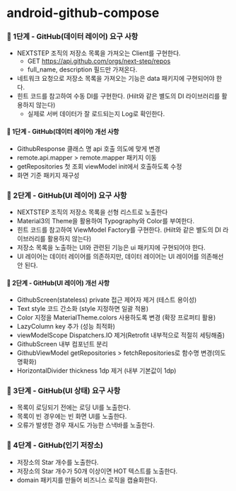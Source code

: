 # android-github-compose

### 🚀 1단계 - GitHub(데이터 레이어) 요구 사항
- NEXTSTEP 조직의 저장소 목록을 가져오는 Client를 구현한다.
  - GET https://api.github.com/orgs/next-step/repos
  - full_name, description 필드만 가져온다.
- 네트워크 요청으로 저장소 목록을 가져오는 기능은 data 패키지에 구현되어야 한다.
- 힌트 코드를 참고하여 수동 DI를 구현한다. (Hilt와 같은 별도의 DI 라이브러리를 활용하지 않는다)
  - 실제로 서버 데이터가 잘 로드되는지 Log로 확인한다.

#### 🚀 1단계 - GitHub(데이터 레이어) 개선 사항
- GithubResponse 클래스 명 api 호출 의도에 맞게 변경
- remote.api.mapper > remote.mapper 패키지 이동
- getRepositories 첫 조회 viewModel init에서 호출하도록 수정
- 화면 기준 패키지 재구성

### 🚀 2단계 - GitHub(UI 레이어) 요구 사항
- NEXTSTEP 조직의 저장소 목록을 선형 리스트로 노출한다
- Material3의 Theme을 활용하여 Typography와 Color를 부여한다.
- 힌트 코드를 참고하여 ViewModel Factory를 구현한다. (Hilt와 같은 별도의 DI 라이브러리를 활용하지 않는다)
- 저장소 목록을 노출하는 UI와 관련된 기능은 ui 패키지에 구현되어야 한다.
- UI 레이어는 데이터 레이어를 의존하지만, 데이터 레이어는 UI 레이어를 의존해선 안 된다.

#### 🚀 2단계 - GitHub(UI 레이어) 개선 사항
- GithubScreen(stateless) private 접근 제어자 제거 (테스트 용이성)
- Text style 코드 간소화 (style 지정하면 일괄 적용)
- Color 지정을 MaterialTheme.colors 사용하도록 변경 (확장 프로퍼티 활용)
- LazyColumn key 추가 (성능 최적화)
- viewModelScope Dispatchers.IO 제거(Retrofit 내부적으로 적절히 세팅해줌)
- GithubScreen 내부 컴포넌트 분리
- GithubViewModel getRepositories > fetchRepositories로 함수명 변경(의도 명확화)
- HorizontalDivider thickness 1dp 제거 (내부 기본값이 1dp)

### 🚀 3단계 - GitHub(UI 상태) 요구 사항
- 목록이 로딩되기 전에는 로딩 UI를 노출한다.
- 목록이 빈 경우에는 빈 화면 UI를 노출한다.
- 오류가 발생한 경우 재시도 가능한 스낵바를 노출한다.

### 🚀 4단계 - GitHub(인기 저장소)
- 저장소의 Star 개수를 노출한다.
- 저장소의 Star 개수가 50개 이상이면 HOT 텍스트를 노출한다.
- domain 패키지를 만들어 비즈니스 로직을 캡슐화한다.
